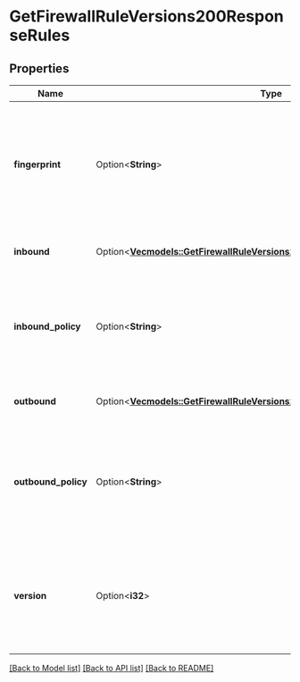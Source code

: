 # GetFirewallRuleVersions200ResponseRules

## Properties

Name | Type | Description | Notes
------------ | ------------- | ------------- | -------------
**fingerprint** | Option<**String**> | __Read-only__ The fingerprint is a 32-bit hash. It represents the firewall rules as an 8 character hex string. You can use `fingerprint` to compare rule versions. | [optional][readonly]
**inbound** | Option<[**Vec<models::GetFirewallRuleVersions200ResponseRulesInboundInner>**](get_firewall_rule_versions_200_response_rules_inbound_inner.md)> | The inbound rules for the firewall, as a JSON array. | [optional]
**inbound_policy** | Option<**String**> | The default behavior for inbound traffic. This setting can be overridden by [updating](https://techdocs.akamai.com/linode-api/reference/put-firewall-rules) the `inbound.action` property of the Firewall Rule. | [optional]
**outbound** | Option<[**Vec<models::GetFirewallRuleVersions200ResponseRulesOutboundInner>**](get_firewall_rule_versions_200_response_rules_outbound_inner.md)> | The outbound rules for the firewall, as a JSON array. | [optional]
**outbound_policy** | Option<**String**> | The default behavior for outbound traffic. This setting can be overridden by [updating](https://techdocs.akamai.com/linode-api/reference/put-firewall-rules) the `outbound.action` property of the Firewall Rule. | [optional]
**version** | Option<**i32**> | __Read-only__ The firewall's rule version. The first version is `1`. The version number is incremented when the firewall's rules change. | [optional][readonly]

[[Back to Model list]](../README.md#documentation-for-models) [[Back to API list]](../README.md#documentation-for-api-endpoints) [[Back to README]](../README.md)


